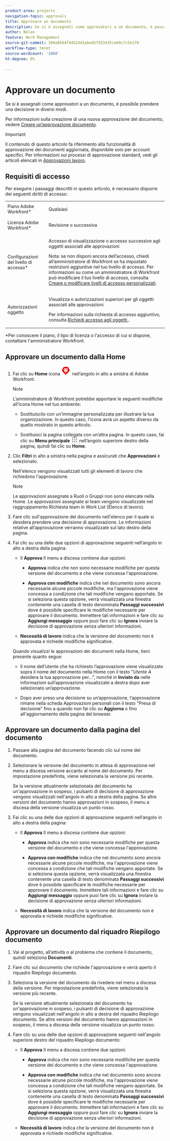 ```yaml
---
product-area: projects
navigation-topic: approvals
title: Approvare un documento
description: Se si è assegnati come approvatori a un documento, è possibile prendere una decisione in diversi modi.
author: Nolan
feature: Work Management
source-git-commit: 369a8564f44524d1abed57553435ce69c7c5e170
workflow-type: tm+mt
source-wordcount: '1060'
ht-degree: 0%

---
```



# Approvare un documento

Se si è assegnati come approvatori a un documento, è possibile prendere una decisione in diversi modi.

Per informazioni sulla creazione di una nuova approvazione del documento, vedere [Creare un’approvazione documento](/help/quicksilver/review-and-approve-work/document-reviews-and-approvals/manage-document-approvals/create-a-document-approval.md).

>[!IMPORTANT]
>
>Il contenuto di questo articolo fa riferimento alla funzionalità di approvazione dei documenti aggiornata, disponibile solo per account specifici. Per informazioni sui processi di approvazione standard, vedi gli articoli elencati in [Approvazioni lavoro](/help/quicksilver/review-and-approve-work/manage-approvals/manage-approvals.md).

## Requisiti di accesso

Per eseguire i passaggi descritti in questo articolo, è necessario disporre dei seguenti diritti di accesso:

<table style="table-layout:auto"> 
 <col> 
 <col> 
 <tbody> 
  <tr> 
   <td role="rowheader">Piano Adobe Workfront*</td> 
   <td> <p>Qualsiasi</p> </td> 
  </tr> 
  <tr> 
   <td role="rowheader">Licenza Adobe Workfront*</td> 
   <td> <p>Revisione o successiva</p> </td> 
  </tr> 
  <tr> 
   <td role="rowheader">Configurazioni del livello di accesso*</td> 
   <td> <p>Accesso di visualizzazione o accesso successivo agli oggetti associati alle approvazioni</p> <p>Nota: se non disponi ancora dell’accesso, chiedi all’amministratore di Workfront se ha impostato restrizioni aggiuntive nel tuo livello di accesso. Per informazioni su come un amministratore di Workfront può modificare il tuo livello di accesso, consulta <a href="/help/quicksilver/administration-and-setup/add-users/configure-and-grant-access/create-modify-access-levels.md" class="MCXref xref">Creare o modificare livelli di accesso personalizzati</a>.</p> </td> 
  </tr> 
  <tr> 
   <td role="rowheader">Autorizzazioni oggetto</td> 
   <td> <p>Visualizza o autorizzazioni superiori per gli oggetti associati alle approvazioni</p> <p>Per informazioni sulla richiesta di accesso aggiuntivo, consulta <a href="/help/quicksilver/workfront-basics/grant-and-request-access-to-objects/request-access.md" class="MCXref xref">Richiedi accesso agli oggetti </a>.</p> </td> 
  </tr> 
 </tbody> 
</table>

&#42;Per conoscere il piano, il tipo di licenza o l&#39;accesso di cui si dispone, contattare l&#39;amministratore Workfront.

## Approvare un documento dalla Home

1. Fai clic su **Home** icona ![](../assets/home-icon-30x29.png) nell’angolo in alto a sinistra di Adobe Workfront.

   >[!NOTE]
   >
   >L’amministratore di Workfront potrebbe apportare le seguenti modifiche all’icona Home nel tuo ambiente:
   >
   >* Sostituiscilo con un’immagine personalizzata per illustrare la tua organizzazione. In questo caso, l’icona avrà un aspetto diverso da quello mostrato in questo articolo.
   >
   >* Sostituisci la pagina collegata con un’altra pagina. In questo caso, fai clic su **Menu principale** ![](../assets/main-menu-icon.png) nell’angolo superiore destro della pagina, quindi fai clic su **Home**.


1. Clic **Filtri** in alto a sinistra nella pagina e assicurati che **Approvazioni** è selezionato.

   Nell&#39;elenco vengono visualizzati tutti gli elementi di lavoro che richiedono l&#39;approvazione.

   >[!NOTE]
   >
   >Le approvazioni assegnate a Ruoli o Gruppi non sono elencate nella Home. Le approvazioni assegnate ai team vengono visualizzate nel raggruppamento Richiesta team in Work List (Elenco di lavoro).

1. Fare clic sull&#39;approvazione del documento nell&#39;elenco per il quale si desidera prendere una decisione di approvazione. Le informazioni relative all’approvazione verranno visualizzate sul lato destro della pagina.

1. Fai clic su una delle due opzioni di approvazione seguenti nell’angolo in alto a destra della pagina:

   * Il **Approva** Il menu a discesa contiene due opzioni:

      * **Approva** indica che non sono necessarie modifiche per questa versione del documento e che viene concessa l&#39;approvazione.

      * **Approva con modifiche** indica che nel documento sono ancora necessarie alcune piccole modifiche, ma l&#39;approvazione viene concessa a condizione che tali modifiche vengano apportate. Se si seleziona questa opzione, verrà visualizzata una finestra contenente una casella di testo denominata **Passaggi successivi** dove è possibile specificare le modifiche necessarie per approvare il documento. Immettere tali informazioni e fare clic su **Aggiungi messaggio** oppure puoi fare clic su **Ignora** inviare la decisione di approvazione senza ulteriori informazioni.
   * **Necessità di lavoro** indica che la versione del documento non è approvata e richiede modifiche significative.

   Quando visualizzi le approvazioni dei documenti nella Home, tieni presente quanto segue:

   * Il nome dell’utente che ha richiesto l’approvazione viene visualizzato sopra il nome del documento nella Home con il testo &quot;*Utente A* desidera la tua approvazione per...&quot;, nonché in **Inviato da** nelle informazioni sull’approvazione visualizzate a destra dopo aver selezionato un’approvazione.

   * Dopo aver preso una decisione su un’approvazione, l’approvazione rimane nella scheda Approvazioni personali con il testo &quot;Presa di decisione&quot; fino a quando non fai clic su **Aggiorna** o fino all&#39;aggiornamento della pagina del browser.



## Approvare un documento dalla pagina del documento

1. Passare alla pagina del documento facendo clic sul nome del documento.

1. Selezionare la versione del documento in attesa di approvazione nel menu a discesa versione accanto al nome del documento. Per impostazione predefinita, viene selezionata la versione più recente.

   Se la versione attualmente selezionata del documento ha un&#39;approvazione in sospeso, i pulsanti di decisione di approvazione vengono visualizzati nell&#39;angolo in alto a destra della pagina. Se altre versioni del documento hanno approvazioni in sospeso, il menu a discesa della versione visualizza un punto rosso.
   <!--
   ![](../assets/version-dropdown-red-dot.png)   
   -->

1. Fai clic su una delle due opzioni di approvazione seguenti nell’angolo in alto a destra della pagina:

   * Il **Approva** Il menu a discesa contiene due opzioni:

      * **Approva** indica che non sono necessarie modifiche per questa versione del documento e che viene concessa l&#39;approvazione.

      * **Approva con modifiche** indica che nel documento sono ancora necessarie alcune piccole modifiche, ma l&#39;approvazione viene concessa a condizione che tali modifiche vengano apportate. Se si seleziona questa opzione, verrà visualizzata una finestra contenente una casella di testo denominata **Passaggi successivi** dove è possibile specificare le modifiche necessarie per approvare il documento. Immettere tali informazioni e fare clic su **Aggiungi messaggio** oppure puoi fare clic su **Ignora** inviare la decisione di approvazione senza ulteriori informazioni.
   * **Necessità di lavoro** indica che la versione del documento non è approvata e richiede modifiche significative.


## Approvare un documento dal riquadro Riepilogo documento

1. Vai al progetto, all’attività o al problema che contiene il documento, quindi seleziona **Documenti**.

1. Fare clic sul documento che richiede l&#39;approvazione e verrà aperto il riquadro Riepilogo documento.

1. Seleziona la versione del documento da rivedere nel menu a discesa della versione. Per impostazione predefinita, viene selezionata la versione più recente.

   Se la versione attualmente selezionata del documento ha un&#39;approvazione in sospeso, i pulsanti di decisione di approvazione vengono visualizzati nell&#39;angolo in alto a destra del riquadro Riepilogo documento. Se altre versioni del documento hanno approvazioni in sospeso, il menu a discesa della versione visualizza un punto rosso.
   <!--
   ![](../assets/version-dropdown-red-dot.png)   
   -->

1. Fare clic su una delle due opzioni di approvazione seguenti nell&#39;angolo superiore destro del riquadro Riepilogo documento:

   * Il **Approva** Il menu a discesa contiene due opzioni:

      * **Approva** indica che non sono necessarie modifiche per questa versione del documento e che viene concessa l&#39;approvazione.

      * **Approva con modifiche** indica che nel documento sono ancora necessarie alcune piccole modifiche, ma l&#39;approvazione viene concessa a condizione che tali modifiche vengano apportate. Se si seleziona questa opzione, verrà visualizzata una finestra contenente una casella di testo denominata **Passaggi successivi** dove è possibile specificare le modifiche necessarie per approvare il documento. Immettere tali informazioni e fare clic su **Aggiungi messaggio** oppure puoi fare clic su **Ignora** inviare la decisione di approvazione senza ulteriori informazioni.
   * **Necessità di lavoro** indica che la versione del documento non è approvata e richiede modifiche significative.